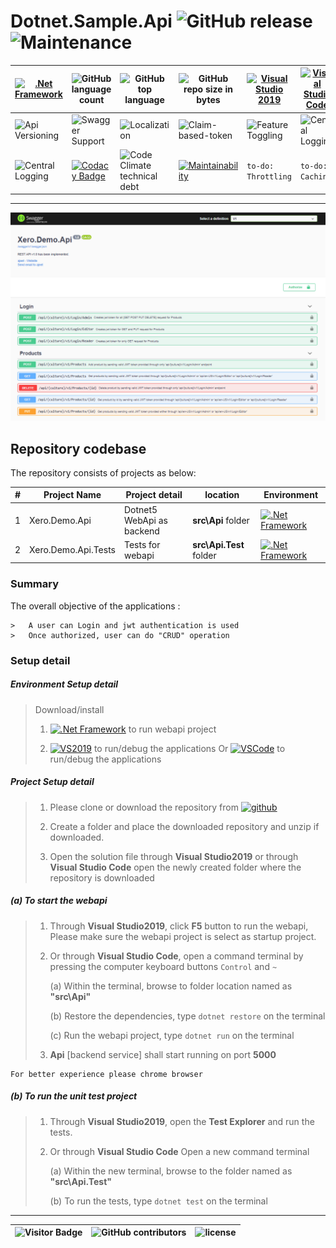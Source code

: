 # Dotnet.Sample.Api   ![GitHub release](https://img.shields.io/github/release/ajeetx/Dotnet.Sample.Api.svg?style=for-the-badge) ![Maintenance](https://img.shields.io/maintenance/yes/2021.svg?style=for-the-badge)                                                                                                                          

[![.Net Framework](https://img.shields.io/badge/DotNet-5.0-blue.svg?style=plastic)](https://dotnet.microsoft.com/download/dotnet/5.0)  | ![GitHub language count](https://img.shields.io/github/languages/count/ajeetx/Dotnet.Sample.Api.svg) | ![GitHub top language](https://img.shields.io/github/languages/top/ajeetx/Dotnet.Sample.Api.svg) |![GitHub repo size in bytes](https://img.shields.io/github/repo-size/ajeetx/Dotnet.Sample.Api.svg)  |[![Visual Studio 2019](https://img.shields.io/badge/VS-2019-blue.svg?style=plastic)](https://visualstudio.microsoft.com/downloads/)|[![Visual Studio Code](https://img.shields.io/badge/VS-Code-9cf.svg?style=plastic)](https://code.visualstudio.com/) 
|  ---          | ---        | ---      | ---        | --- |  --- |
![Api Versioning](https://img.shields.io/badge/API-VERSIONING-orange.svg?style=plastic) | ![Swagger Support](https://img.shields.io/badge/SWAGGER-SUPPORT-green.svg?style=plastic)    | ![Localization](https://img.shields.io/badge/LOCALIZATION-CULTURE-yellow.svg?style=plastic)   |  ![Claim-based-token](https://img.shields.io/badge/JWT-TOKEN-red.svg?style=plastic) | ![Feature Toggling](https://img.shields.io/badge/FEATURE-TOGGLE-blue.svg?style=plastic) | ![Central Logging](https://img.shields.io/badge/CENTRAL-LOGGING-ff69b4.svg?style=plastic)
![Central Logging](https://img.shields.io/badge/EXCEPTION-HANDLING-critical.svg?style=plastic) |[![Codacy Badge](https://app.codacy.com/project/badge/Grade/1502c313d0a14671bcefac0d221a005c)](https://www.codacy.com/gh/AJEETX/Dotnet.Sample.Api/dashboard?utm_source=github.com&amp;utm_medium=referral&amp;utm_content=AJEETX/Dotnet.Sample.Api&amp;utm_campaign=Badge_Grade) |  ![Code Climate technical debt](https://img.shields.io/codeclimate/tech-debt/ajeetx/dotnet.sample.api?style=plastic)  | [![Maintainability](https://api.codeclimate.com/v1/badges/345eb92c5ece914b7c0d/maintainability)](https://codeclimate.com/github/AJEETX/Dotnet.Sample.Api/maintainability) |    `to-do: Throttling`   |      `to-do: Caching`


---------------------------------------


<img src='swagger.png' alt='swagger documentation' />

## Repository codebase
 
The repository consists of projects as below:


| # |Project Name | Project detail | location| Environment |
| ---| ---  | ---           | ---          | --- |
| 1 | Xero.Demo.Api | Dotnet5 WebApi as backend  |  **src\Api** folder | [![.Net Framework](https://img.shields.io/badge/DotNet-5.0-blue.svg?style=plastic)](https://dotnet.microsoft.com/download/dotnet/5.0)|
| 2 | Xero.Demo.Api.Tests | Tests for webapi |  **src\Api.Test** folder | [![.Net Framework](https://img.shields.io/badge/DotNet-5.0-blue.svg?style=plastic)](https://dotnet.microsoft.com/download/dotnet/5.0)| 

### Summary

The overall objective of the applications :
```
>	A user can Login and jwt authentication is used
>	Once authorized, user can do "CRUD" operation
```

### Setup detail

##### Environment Setup detail

> Download/install   	
>	1.	[![.Net Framework](https://img.shields.io/badge/DotNet-5.0-blue.svg?style=plastic)](https://dotnet.microsoft.com/download/dotnet/5.0) to run webapi project
>   
>   2. [![VS2019](https://img.shields.io/badge/VS-2019-blue.svg?style=plastic)](https://visualstudio.microsoft.com/downloads//) to run/debug the applications
>   Or [![VSCode](https://img.shields.io/badge/VS-Code-blue.svg?style=plastic)](https://code.visualstudio.com/) to run/debug the applications
>	
>   

##### Project Setup detail

>   1. Please clone or download the repository from [![github](https://img.shields.io/badge/git-hub-blue.svg?style=plastic)](https://github.com/AJEETX/Dotnet.Sample.Api) 
>   
>   2. Create a folder and place the downloaded repository and unzip if downloaded.
>   
>   3. Open the solution file through **Visual Studio2019** or through **Visual Studio Code** open the newly created folder where the repository is downloaded
>   
##### (a) To start the webapi
   
>   1. Through **Visual Studio2019**, click **F5** button to run the webapi, Please make sure the webapi project is select as startup project.
>    
>   2. Or through **Visual Studio Code**, open a command terminal by pressing the computer keyboard buttons `Control` and `~`
>
>       (a) Within the terminal, browse to folder location named as **"src\Api"** 
>  
>       (b) Restore the dependencies, type `dotnet restore` on the terminal
>
>       (c) Run the webapi project, type `dotnet run` on the terminal
>   
>   3. **Api** [backend service] shall start running on port **5000**

```
For better experience please chrome browser
```

##### (b) To run the unit test project
>   
>   1. Through **Visual Studio2019**, open the **Test Explorer** and run the tests.
>   
>   2. Or through **Visual Studio Code** Open a new command terminal
>   
>       (a) Within the new terminal, browse to the folder named as **"src\Api.Test"**
>   
>       (b) To run the tests, type `dotnet test` on the terminal


-----------------------------------------------------------------------
![Visitor Badge](https://visitor-badge.laobi.icu/badge?page_id=ajeetx/dotnet.sample.api)  | ![GitHub contributors](https://img.shields.io/github/contributors/ajeetx/Dotnet.Sample.Api.svg?style=plastic)|![license](https://img.shields.io/github/license/ajeetx/Dotnet.Sample.Api.svg?style=plastic)|
 | --- | --- | ---|
